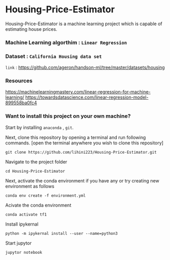 # Housing-Price-Estimator

Housing-Price-Estimator is a machine learning project which is  capable of estimating house prices. 

### Machine Learning algorthim : `Linear Regression`

### Dataset : `California Housing data set`
`link` : https://github.com/ageron/handson-ml/tree/master/datasets/housing

### Resources
https://machinelearningmastery.com/linear-regression-for-machine-learning/
https://towardsdatascience.com/linear-regression-model-899558ba0fc4

### Want to install this project on your own machine?
Start by installing `anaconda` , `git`.

Next, clone this repository by opening a terminal and run following commands. [open the terminal anywhere you wish to clone this repository]
```
git clone https://github.com/lihini223/Housing-Price-Estimator.git
```
Navigate to the project folder
```
cd Housing-Price-Estimator
```

Next, activate the conda environment if you have any or try creating new environment as follows
```
conda env create -f environment.yml
```
Acivate the conda environment
```
conda activate tf1
```
Install ipykernal 
```
python -m ipykernal install --user --name=python3
```

Start jupytor
```
jupytor notebook
```
